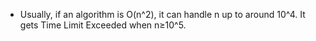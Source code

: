 - Usually, if an algorithm is O(n^2), it can handle n up to around 10^4. It gets Time Limit Exceeded when n≥10^5.